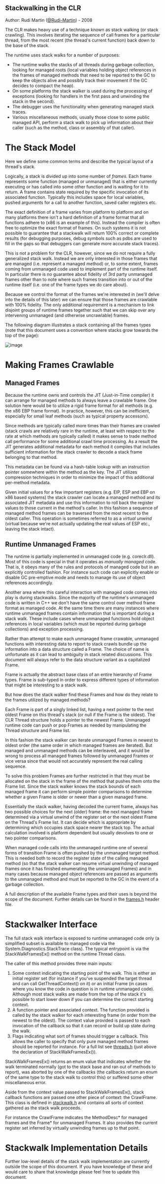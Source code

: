 Stackwalking in the CLR
---
Author: Rudi Martin ([@Rudi-Martin](https://github.com/Rudi-Martin)) - 2008

The CLR makes heavy use of a technique known as stack walking (or stack crawling). This involves iterating the sequence of call frames for a particular thread, from the most recent (the thread's current function) back down to the base of the stack.

The runtime uses stack walks for a number of purposes:

-  The runtime walks the stacks of all threads during garbage collection, looking for managed roots (local variables holding object references in the frames of managed methods that need to be reported to the GC to keep the objects alive and possibly track their movement if the GC decides to compact the heap).
- On some platforms the stack walker is used during the processing of exceptions (looking for handlers in the first pass and unwinding the stack in the second).
- The debugger uses the functionality when generating managed stack traces.
- Various miscellaneous methods, usually those close to some public managed API, perform a stack walk to pick up information about their caller (such as the method, class or assembly of that caller).

# The Stack Model

Here we define some common terms and describe the typical layout of a thread's stack.

Logically, a stack is divided up into some number of _frames_. Each frame represents some function (managed or unmanaged) that is either currently executing or has called into some other function and is waiting for it to return. A frame contains state required by the specific invocation of its associated function. Typically this includes space for local variables, pushed arguments for a call to another function, saved caller registers etc.

The exact definition of a frame varies from platform to platform and on many platforms there isn't a hard definition of a frame format that all functions adhere to (x86 is an example of this). Instead the compiler is often free to optimize the exact format of frames. On such systems it is not possible to guarantee that a stackwalk will return 100% correct or complete results (for debugging purposes, debug symbols such as pdbs are used to fill in the gaps so that debuggers can generate more accurate stack traces).

This is not a problem for the CLR, however, since we do not require a fully generalized stack walk. Instead we are only interested in those frames that are managed (i.e. represent a managed method) or, to some extent, frames coming from unmanaged code used to implement part of the runtime itself. In particular there is no guarantee about fidelity of 3rd party unmanaged frames other than to note where such frames transition into or out of the runtime itself (i.e. one of the frame types we do care about).

Because we control the format of the frames we're interested in (we'll delve into the details of this later) we can ensure that those frames are crawlable with 100% fidelity. The only additional requirement is a mechanism to link disjoint groups of runtime frames together such that we can skip over any intervening unmanaged (and otherwise uncrawlable) frames.

The following diagram illustrates a stack containing all the frames types (note that this document uses a convention where stacks grow towards the top of the page):

![image](images/stack.png)

# Making Frames Crawlable

## Managed Frames

Because the runtime owns and controls the JIT (Just-in-Time compiler) it can arrange for managed methods to always leave a crawlable frame. One solution here would be to utilize a rigid frame format for all methods (e.g. the x86 EBP frame format). In practice, however, this can be inefficient, especially for small leaf methods (such as typical property accessors).

Since methods are typically called more times than their frames are crawled (stack crawls are relatively rare in the runtime, at least with respect to the rate at which methods are typically called) it makes sense to trade method call performance for some additional crawl time processing. As a result the JIT generates additional metadata for each method it compiles that includes sufficient information for the stack crawler to decode a stack frame belonging to that method.

This metadata can be found via a hash-table lookup with an instruction pointer somewhere within the method as the key. The JIT utilizes compression techniques in order to minimize the impact of this additional per-method metadata.

Given initial values for a few important registers (e.g. EIP, ESP and EBP on x86 based systems) the stack crawler can locate a managed method and its associated JIT metadata and use this information to roll back the register values to those current in the method's caller. In this fashion a sequence of managed method frames can be traversed from the most recent to the oldest caller. This operation is sometimes referred to as a _virtual unwind_ (virtual because we're not actually updating the real values of ESP etc., leaving the stack intact).

## Runtime Unmanaged Frames

The runtime is partially implemented in unmanaged code (e.g. coreclr.dll). Most of this code is special in that it operates as _manually managed_ code. That is, it obeys many of the rules and protocols of managed code but in an explicitly controlled fashion. For instance such code can explicitly enable or disable GC pre-emptive mode and needs to manage its use of object references accordingly.

Another area where this careful interaction with managed code comes into play is during stackwalks. Since the majority of the runtime's unmanaged code is written in C++ we don't have the same control over method frame format as managed code. At the same time there are many instances where runtime unmanaged frames contain information that is important during a stack walk. These include cases where unmanaged functions hold object references in local variables (which must be reported during garbage collections) and exception processing.

Rather than attempt to make each unmanaged frame crawable, unmanaged functions with interesting data to report to stack crawls bundle up the information into a data structure called a Frame. The choice of name is unfortunate as it can lead to ambiguity in stack related discussions. This document will always refer to the data structure variant as a capitalized Frame.

Frame is actually the abstract base class of an entire hierarchy of Frame types. Frame is sub-typed in order to express different types of information that might be interesting to a stack walk.

But how does the stack walker find these Frames and how do they relate to the frames utilized by managed methods?

Each Frame is part of a singly linked list, having a next pointer to the next oldest Frame on this thread's stack (or null if the Frame is the oldest). The CLR Thread structure holds a pointer to the newest Frame. Unmanaged runtime code can push or pop Frames as needed by manipulating the Thread structure and Frame list.

In this fashion the stack walker can iterate unmanaged Frames in newest to oldest order (the same order in which managed frames are iterated). But managed and unmanaged methods can be interleaved, and it would be wrong to process all managed frames followed by unmanaged Frames or vice versa since that would not accurately represent the real calling sequence.

To solve this problem Frames are further restricted in that they must be allocated on the stack in the frame of the method that pushes them onto the Frame list. Since the stack walker knows the stack bounds of each managed frame it can perform simple pointer comparisons to determine whether a given Frame is older or newer than a given managed frame.

Essentially the stack walker, having decoded the current frame, always has two possible choices for the next (older) frame: the next managed frame determined via a virtual unwind of the register set or the next oldest Frame on the Thread's Frame list. It can decide which is appropriate by determining which occupies stack space nearer the stack top. The actual calculation involved is platform dependent but usually devolves to one or two pointer comparisons.

When managed code calls into the unmanaged runtime one of several forms of transition Frame is often pushed by the unmanaged target method. This is needed both to record the register state of the calling managed method (so that the stack walker can resume virtual unwinding of managed frames once it has finished enumerating the unmanaged Frames) and in many cases because managed object references are passed as arguments to the unmanaged method and must be reported to the GC in the event of a garbage collection.

A full description of the available Frame types and their uses is beyond the scope of the document. Further details can be found in the [frames.h](https://github.com/dotnet/coreclr/blob/master/src/vm/frames.h) header file.

# Stackwalker Interface

The full stack walk interface is exposed to runtime unmanaged code only (a simplified subset is available to managed code via the System.Diagnostics.StackTrace class). The typical entrypoint is via the StackWalkFramesEx() method on the runtime Thread class.

The caller of this method provides three main inputs:

1. Some context indicating the starting point of the walk. This is either an initial register set (for instance if you've suspended the target thread and can call GetThreadContext() on it) or an initial Frame (in cases where you know the code in question is in runtime unmanaged code). Although most stack walks are made from the top of the stack it's possible to start lower down if you can determine the correct starting context.
2. A function pointer and associated context. The function provided is called by the stack walker for each interesting frame (in order from the newest to the oldest). The context value provided is passed to each invocation of the callback so that it can record or build up state during the walk.
3. Flags indicating what sort of frames should trigger a callback. This allows the caller to specify that only pure managed method frames should be reported for instance. For a full list see [threads.h](https://github.com/dotnet/coreclr/blob/master/src/vm/threads.h) (just above the declaration of StackWalkFramesEx()).

StackWalkFramesEx() returns an enum value that indicates whether the walk terminated normally (got to the stack base and ran out of methods to report), was aborted by one of the callbacks (the callbacks return an enum of the same type to the stack walk to control this) or suffered some other miscellaneous error.

Aside from the context value passed to StackWalkFramesEx(), stack callback functions are passed one other piece of context: the CrawlFrame. This class is defined in [stackwalk.h](https://github.com/dotnet/coreclr/blob/master/src/vm/stackwalk.h) and contains all sorts of context gathered as the stack walk proceeds.

For instance the CrawlFrame indicates the MethodDesc* for managed frames and the Frame* for unmanaged Frames. It also provides the current register set inferred by virtually unwinding frames up to that point.

# Stackwalk Implementation Details

Further low-level details of the stack walk implementation are currently outside the scope of this document. If you have knowledge of these and would care to share that knowledge please feel free to update this document.
